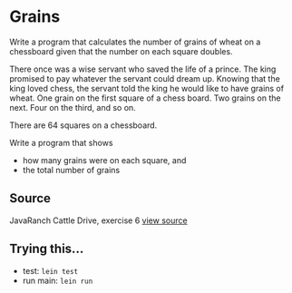 # Grains

Write a program that calculates the number of grains of wheat on a chessboard given that the number on each square doubles.

There once was a wise servant who saved the life of a prince. The king promised to pay whatever the servant could dream up. Knowing that the king loved chess, the servant told the king he would like to have grains of wheat. One grain on the first square of a chess board. Two grains on the next. Four on the third, and so on.

There are 64 squares on a chessboard.

Write a program that shows
- how many grains were on each square, and
- the total number of grains

## Source

JavaRanch Cattle Drive, exercise 6 [view source](http://www.javaranch.com/grains.jsp)

## Trying this...
- test: ```lein test```
- run main: ```lein run```